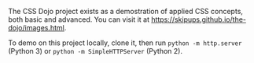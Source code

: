 The CSS Dojo project exists as a demostration of applied CSS concepts,
both basic and advanced. You can visit it at https://skipups.github.io/the-dojo/images.html.

To demo on this project locally, clone it, then run `python -m http.server` (Python 3) or `python -m SimpleHTTPServer` (Python 2).

